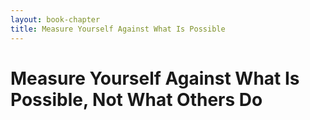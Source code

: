 ```yaml
---
layout: book-chapter
title: Measure Yourself Against What Is Possible
---
```

# Measure Yourself Against What Is Possible, Not What Others Do